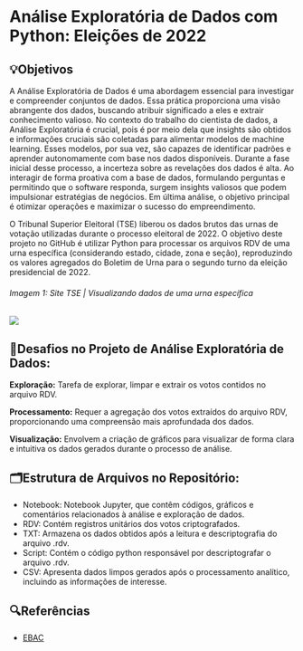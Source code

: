 # Análise Exploratória de Dados com Python: Eleições de 2022

## 💡Objetivos
A Análise Exploratória de Dados é uma abordagem essencial para investigar e compreender conjuntos de dados. Essa prática proporciona uma visão abrangente dos dados, buscando atribuir significado a eles e extrair conhecimento valioso. No contexto do trabalho do cientista de dados, a Análise Exploratória é crucial, pois é por meio dela que insights são obtidos e informações cruciais são coletadas para alimentar modelos de machine learning. Esses modelos, por sua vez, são capazes de identificar padrões e aprender autonomamente com base nos dados disponíveis. Durante a fase inicial desse processo, a incerteza sobre as revelações dos dados é alta. Ao interagir de forma proativa com a base de dados, formulando perguntas e permitindo que o software responda, surgem insights valiosos que podem impulsionar estratégias de negócios. Em última análise, o objetivo principal é otimizar operações e maximizar o sucesso do empreendimento.

O Tribunal Superior Eleitoral (TSE) liberou os dados brutos das urnas de votação utilizadas durante o processo eleitoral de 2022. O objetivo deste projeto no GitHub é utilizar Python para processar os arquivos RDV de uma urna específica (considerando estado, cidade, zona e seção), reproduzindo os valores agregados do Boletim de Urna para o segundo turno da eleição presidencial de 2022.

###### Imagem 1: Site TSE | Visualizando dados de uma urna específica
<img src="/assets/img/img-tse.png">

## 📄Desafios no Projeto de Análise Exploratória de Dados:

**Exploração:** Tarefa de explorar, limpar e extrair os votos contidos no arquivo RDV.

**Processamento:** Requer a agregação dos votos extraídos do arquivo RDV, proporcionando uma compreensão mais aprofundada dos dados.

**Visualização:** Envolvem a criação de gráficos para visualizar de forma clara e intuitiva os dados gerados durante o processo de análise.


##  🗂️Estrutura de Arquivos no Repositório:
* Notebook: Notebook Jupyter, que contêm códigos, gráficos e comentários relacionados à análise e exploração de dados.
* RDV: Contém registros unitários dos votos criptografados.
* TXT: Armazena os dados obtidos após a leitura e descriptografia do arquivo .rdv.
* Script: Contém o código python responsável por descriptografar o arquivo .rdv.
* CSV: Apresenta dados limpos gerados após o processamento analítico, incluindo as informações de interesse.

## 🔍Referências
- [EBAC](https://ebaconline.com.br/)

